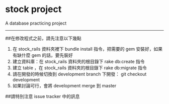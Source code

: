 stock project
=============

A database practicing project

---
##在修改程式之前，請先注意以下幾點

1. 在 stock_rails 資料夾裡下 bundle install 指令，把需要的 gem 安裝好，如果有缺什麼 gem 的話，要先裝好
2. 建立資料庫：在 stock_rails 資料夾的根目錄下 rake db:create 指令
3. 建立 table ，在 stock_rails 資料夾的根目錄下 rake db:migrate 指令
4. 請在開發的時候切換到 development branch 下開發： git checkout development
5. 如果討論可行，會將 development merge 到 master

##請特別注意 issue tracker 中的訊息
